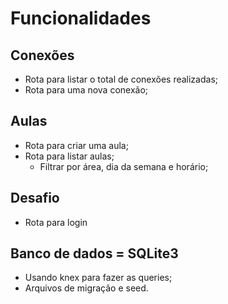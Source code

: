 # Funcionalidades

##  Conexões

- Rota para listar o total de conexões realizadas;
- Rota para uma nova conexão;

## Aulas

- Rota para criar uma aula;
- Rota para listar aulas;
  - Filtrar por área, dia da semana e horário;

## Desafio

- Rota para login

## Banco de dados = SQLite3

- Usando knex para fazer as queries;
- Arquivos de migração e seed.